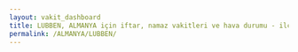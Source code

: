 ```yaml
---
layout: vakit_dashboard
title: LUBBEN, ALMANYA için iftar, namaz vakitleri ve hava durumu - ilçe/eyalet seç
permalink: /ALMANYA/LUBBEN/
---
```


<script type="text/javascript">
  var GLOBAL_COUNTRY = 'ALMANYA';
  var GLOBAL_CITY = 'LUBBEN';
  var GLOBAL_STATE = '';
  var lat = 72;
  var lon = 21;
</script>
